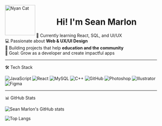 
<!-- Nyan Cat GIF (flying on rainbow) -->
<img align="left" alt="Nyan Cat" width="100" src="https://media.giphy.com/media/sIIhZliB2McAo/giphy.gif">
<h1 align="center">Hi! I'm Sean Marlon </h1>

🌱 Currently learning React, SQL, and UI/UX <br/>
💻 Passionate about <strong>Web & UX/UI Design</strong> <br/>
📱 Building projects that help <strong>education and the community</strong> <br/>
🎯 Goal: Grow as a developer and create impactful apps

---

🛠️ Tech Stack  

![JavaScript](https://img.shields.io/badge/-JavaScript-F7DF1E?logo=javascript&logoColor=000&style=flat)
![React](https://img.shields.io/badge/-React-61DAFB?logo=react&logoColor=000&style=flat)
![MySQL](https://img.shields.io/badge/-MySQL-4479A1?logo=mysql&logoColor=fff&style=flat)
![C++](https://img.shields.io/badge/-C++-00599C?logo=c%2B%2B&logoColor=fff&style=flat)
![GitHub](https://img.shields.io/badge/-GitHub-181717?logo=github&logoColor=fff&style=flat)
![Photoshop](https://img.shields.io/badge/-Photoshop-31A8FF?logo=adobe-photoshop&logoColor=fff&style=flat)
![Illustrator](https://img.shields.io/badge/-Illustrator-FF9A00?logo=adobe-illustrator&logoColor=fff&style=flat)
![Figma](https://img.shields.io/badge/-Figma-F24E1E?logo=figma&logoColor=fff&style=flat)

---

📊 GitHub Stats  

![Sean Marlon's GitHub stats](https://github-readme-stats.vercel.app/api?username=seanmarlon903&show_icons=true&theme=tokyonight)  

![Top Langs](https://github-readme-stats.vercel.app/api/top-langs/?username=seanmarlon903&layout=compact&theme=tokyonight)
